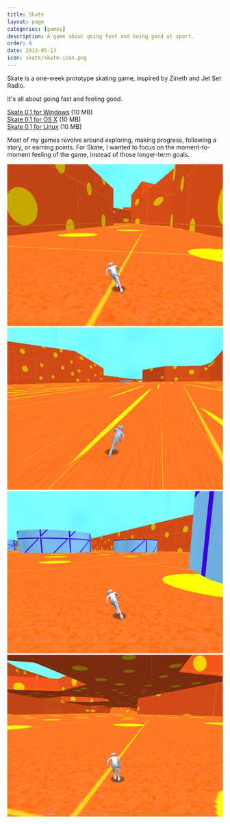 ```yaml
---
title: Skate
layout: page
categories: [games]
description: A game about going fast and being good at sport.
order: 4
date: 2013-05-13
icon: skate/skate-icon.png
---
```

Skate is a one-week prototype skating game, inspired by Zineth and Jet Set Radio.

It's all about going fast and feeling good.

<div><a href="skate-windows.zip" onClick="_gaq.push(['_trackEvent','Download','Game',this.href]);; ">Skate 0.1 for Windows</a> (10 MB)</div>
<div><a href="skate-mac.zip" onClick="_gaq.push(['_trackEvent','Download','Game',this.href]);; ">Skate 0.1 for OS X</a> (10 MB)</div>
<div><a href="skate-linux.zip" onClick="_gaq.push(['_trackEvent','Download','Game',this.href]);; ">Skate 0.1 for Linux</a> (10 MB)</div>

Most of my games revolve around exploring, making progress, following a story, or earning points. For Skate, I wanted to focus on the moment-to-moment feeling of the game, instead of those longer-term goals.


<img src="skate-1.jpg" alt="a screenshot of Skate"/> 
<img src="skate-2.jpg" alt="a screenshot of Skate"/> 
<img src="skate-3.jpg" alt="a screenshot of Skate"/> 
<img src="skate-4.jpg" alt="a screenshot of Skate"/> 